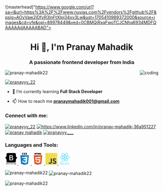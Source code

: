  ![masterhead]"https://www.google.com/url?sa=i&url=https%3A%2F%2Fwww.nuvias.com%2Fvendors%2Fgithub%2F&psig=AOvVaw2jDfvR3InFtXlpj34xv3Lw&ust=1705410969372000&source=images&cd=vfe&opi=89978449&ved=0CBMQjRxqFwoTCJCNhq6934MDFQAAAAAdAAAAABAD">
<h1 align="center">Hi 👋, I'm Pranay Mahadik</h1>
<h3 align="center">A passionate frontend developer from India</h3>
<img align="right" alt="coding" width"400" src="https://i.pinimg.com/736x/11/eb/c1/11ebc17d29ee2f78d16142a0b3f59ea8.jpg">

<p align="left"> <img src="https://komarev.com/ghpvc/?username=pranay-mahadik22&label=Profile%20views&color=0e75b6&style=flat" alt="pranay-mahadik22" /> </p>

<p align="left"> <a href="https://twitter.com/pranayyy_22" target="blank"><img src="https://img.shields.io/twitter/follow/pranayyy_22?logo=twitter&style=for-the-badge" alt="pranayyy_22" /></a> </p>

- 🌱 I’m currently learning **Full Stack Developer**

- 📫 How to reach me **pranaymahadik001@gmail.com**

<h3 align="left">Connect with me:</h3>
<p align="left">
<a href="https://twitter.com/pranayyy_22" target="blank"><img align="center" src="https://raw.githubusercontent.com/rahuldkjain/github-profile-readme-generator/master/src/images/icons/Social/twitter.svg" alt="pranayyy_22" height="30" width="40" /></a>
<a href="https://linkedin.com/in/https://www.linkedin.com/in/pranay-mahadik-36a951227" target="blank"><img align="center" src="https://raw.githubusercontent.com/rahuldkjain/github-profile-readme-generator/master/src/images/icons/Social/linked-in-alt.svg" alt="https://www.linkedin.com/in/pranay-mahadik-36a951227" height="30" width="40" /></a>
<a href="https://fb.com/pranay mahadik" target="blank"><img align="center" src="https://raw.githubusercontent.com/rahuldkjain/github-profile-readme-generator/master/src/images/icons/Social/facebook.svg" alt="pranay mahadik" height="30" width="40" /></a>
<a href="https://instagram.com/pranayyy.___" target="blank"><img align="center" src="https://raw.githubusercontent.com/rahuldkjain/github-profile-readme-generator/master/src/images/icons/Social/instagram.svg" alt="pranayyy.___" height="30" width="40" /></a>
</p>

<h3 align="left">Languages and Tools:</h3>
<p align="left"> <a href="https://getbootstrap.com" target="_blank" rel="noreferrer"> <img src="https://raw.githubusercontent.com/devicons/devicon/master/icons/bootstrap/bootstrap-plain-wordmark.svg" alt="bootstrap" width="40" height="40"/> </a> <a href="https://www.w3schools.com/css/" target="_blank" rel="noreferrer"> <img src="https://raw.githubusercontent.com/devicons/devicon/master/icons/css3/css3-original-wordmark.svg" alt="css3" width="40" height="40"/> </a> <a href="https://www.w3.org/html/" target="_blank" rel="noreferrer"> <img src="https://raw.githubusercontent.com/devicons/devicon/master/icons/html5/html5-original-wordmark.svg" alt="html5" width="40" height="40"/> </a> <a href="https://developer.mozilla.org/en-US/docs/Web/JavaScript" target="_blank" rel="noreferrer"> <img src="https://raw.githubusercontent.com/devicons/devicon/master/icons/javascript/javascript-original.svg" alt="javascript" width="40" height="40"/> </a> <a href="https://reactjs.org/" target="_blank" rel="noreferrer"> <img src="https://raw.githubusercontent.com/devicons/devicon/master/icons/react/react-original-wordmark.svg" alt="react" width="40" height="40"/> </a> </p>

<p><img align="left" src="https://github-readme-stats.vercel.app/api/top-langs?username=pranay-mahadik22&show_icons=true&locale=en&layout=compact" alt="pranay-mahadik22" /></p>

<p>&nbsp;<img align="center" src="https://github-readme-stats.vercel.app/api?username=pranay-mahadik22&show_icons=true&locale=en" alt="pranay-mahadik22" /></p>

<p><img align="center" src="https://github-readme-streak-stats.herokuapp.com/?user=pranay-mahadik22&" alt="pranay-mahadik22" /></p>
